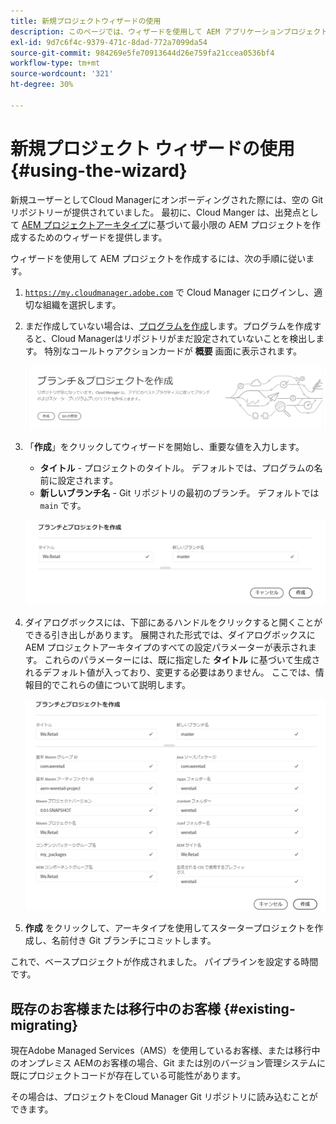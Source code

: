 ```yaml
---
title: 新規プロジェクトウィザードの使用
description: このページでは、ウィザードを使用して AEM アプリケーションプロジェクトを作成する方法を説明します
exl-id: 9d7c6f4c-9379-471c-8dad-772a7099da54
source-git-commit: 984269e5fe70913644d26e759fa21ccea0536bf4
workflow-type: tm+mt
source-wordcount: '321'
ht-degree: 30%

---
```



# 新規プロジェクト ウィザードの使用 {#using-the-wizard}

新規ユーザーとしてCloud Managerにオンボーディングされた際には、空の Git リポジトリーが提供されていました。 最初に、Cloud Manger は、出発点として [AEM プロジェクトアーキタイプ](https://github.com/adobe/aem-project-archetype)に基づいて最小限の AEM プロジェクトを作成するためのウィザードを提供します。

ウィザードを使用して AEM プロジェクトを作成するには、次の手順に従います。

1. [`https://my.cloudmanager.adobe.com`](https://my.cloudmanager.adobe.com) で Cloud Manager にログインし、適切な組織を選択します。

1. まだ作成していない場合は、[プログラムを作成](program-setup.md)します。プログラムを作成すると、Cloud Managerはリポジトリがまだ設定されていないことを検出します。 特別なコールトゥアクションカードが **概要** 画面に表示されます。

   ![プロジェクト CTA を作成](/help/assets/image2018-10-3_14-29-44.png)

1. 「**作成**」をクリックしてウィザードを開始し、重要な値を入力します。

   * **タイトル** - プロジェクトのタイトル。 デフォルトでは、プログラムの名前に設定されます。
   * **新しいブランチ名** - Git リポジトリの最初のブランチ。 デフォルトでは `main` です。

   ![プロジェクト値](/help/assets/screen_shot_2018-10-08at55825am.png)

1. ダイアログボックスには、下部にあるハンドルをクリックすると開くことができる引き出しがあります。 展開された形式では、ダイアログボックスにAEM プロジェクトアーキタイプのすべての設定パラメーターが表示されます。 これらのパラメーターには、既に指定した **タイトル** に基づいて生成されるデフォルト値が入っており、変更する必要はありません。 ここでは、情報目的でこれらの値について説明します。

   ![詳細なアーキタイプパラメーター](/help/assets/screen_shot_2018-10-08at60032am.png)

1. **作成** をクリックして、アーキタイプを使用してスタータープロジェクトを作成し、名前付き Git ブランチにコミットします。

これで、ベースプロジェクトが作成されました。 パイプラインを設定する時間です。

## 既存のお客様または移行中のお客様 {#existing-migrating}

現在Adobe Managed Services（AMS）を使用しているお客様、または移行中のオンプレミス AEMのお客様の場合、Git または別のバージョン管理システムに既にプロジェクトコードが存在している可能性があります。

その場合は、プロジェクトをCloud Manager Git リポジトリに読み込むことができます。
